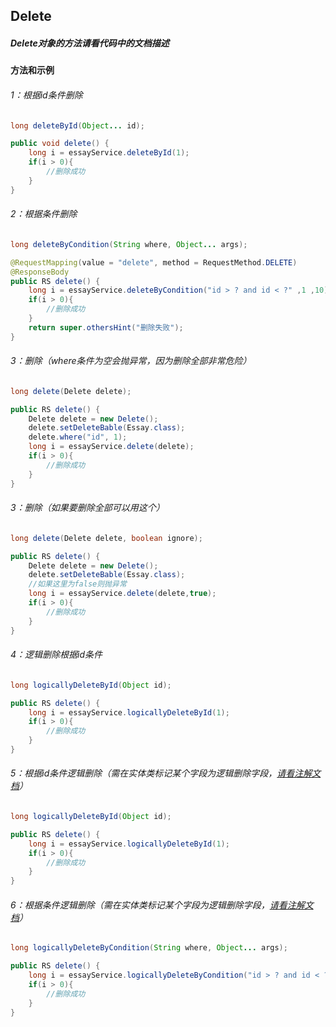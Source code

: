 ## Delete
##### Delete对象的方法请看代码中的文档描述
#### 方法和示例
###### 1：根据id条件删除
```java
long deleteById(Object... id);
```
```java
public void delete() {
	long i = essayService.deleteById(1);
	if(i > 0){
		//删除成功
	}
}
```
###### 2：根据条件删除
```java
long deleteByCondition(String where, Object... args);
```
```java
@RequestMapping(value = "delete", method = RequestMethod.DELETE)
@ResponseBody
public RS delete() {
	long i = essayService.deleteByCondition("id > ? and id < ?" ,1 ,10);
	if(i > 0){
		//删除成功
	}
	return super.othersHint("删除失败");
}
```
###### 3：删除（where条件为空会抛异常，因为删除全部非常危险）
```java
long delete(Delete delete);
```
```java
public RS delete() {
	Delete delete = new Delete();
	delete.setDeleteBable(Essay.class);
	delete.where("id", 1);
	long i = essayService.delete(delete);
	if(i > 0){
		//删除成功
	}
}
```
###### 3：删除（如果要删除全部可以用这个）
```java
long delete(Delete delete, boolean ignore);
```
```java
public RS delete() {
	Delete delete = new Delete();
	delete.setDeleteBable(Essay.class);
	//如果这里为false则抛异常
	long i = essayService.delete(delete,true);
	if(i > 0){
		//删除成功
	}
}
```
###### 4：逻辑删除根据id条件
```java
long logicallyDeleteById(Object id);
```
```java
public RS delete() {
	long i = essayService.logicallyDeleteById(1);
	if(i > 0){
		//删除成功
	}
}
```
###### 5：根据id条件逻辑删除（需在实体类标记某个字段为逻辑删除字段，[请看注解文档](https://github.com/Jovilam77/vonce-sqlbean/blob/develop/doc/Annotation.md "请看注解文档")）
```java
long logicallyDeleteById(Object id);
```
```java
public RS delete() {
	long i = essayService.logicallyDeleteById(1);
	if(i > 0){
		//删除成功
	}
}
```
###### 6：根据条件逻辑删除（需在实体类标记某个字段为逻辑删除字段，[请看注解文档](https://github.com/Jovilam77/vonce-sqlbean/blob/develop/doc/Annotation.md "请看注解文档")）
```java
long logicallyDeleteByCondition(String where, Object... args);
```
```java
public RS delete() {
	long i = essayService.logicallyDeleteByCondition("id > ? and id < ?" ,1 ,10);
	if(i > 0){
		//删除成功
	}
}
```